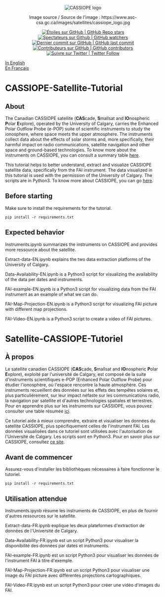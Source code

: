 <p align="center">
<img src="https://www.asc-csa.gc.ca/images/satellites/cassiope_logo.jpg" alt="CASSIOPE logo">
</p>

<p align="center"> Image source / Source de l'image : https://www.asc-csa.gc.ca/images/satellites/cassiope_logo.jpg </p>

<p align="center">
    <a href="#stars">
        <img alt="Étoiles sur GitHub | GitHub Repo stars" src="https://img.shields.io/github/stars/asc-csa/CASSIOPE-Tutorial">
    </a>
    <a href="#watchers">
        <img alt="Spectateurs sur Github | GitHub watchers" src="https://img.shields.io/github/watchers/asc-csa/CASSIOPE-Tutorial">
    </a>
    <a href="https://github.com/asc-csa/EO-Visualization-and-Search-Tutorial/commits/main">
        <img alt="Dernier commit sur GitHub | GitHub last commit" src="https://img.shields.io/github/last-commit/asc-csa/CASSIOPE-Tutorial">
    </a>
    <a href="https://github.com/asc-csa/EO-Visualization-and-Search-Tutorial/graphs/contributors">
        <img alt="Contributeurs sur GitHub | GitHub contributors" src="https://img.shields.io/github/contributors/asc-csa/CASSIOPE-Tutorial">
    </a>
    <a href="https://twitter.com/intent/follow?screen_name=csa_asc">
        <img alt="Suivre sur Twitter | Twitter Follow" src="https://img.shields.io/twitter/follow/csa_asc?style=social">
    </a>
</p>

[In English](#CASSIOPE-Satellite-Tutorial)    
[En Français](#Satellite-CASSIOPE-Tutoriel)    

# CASSIOPE-Satellite-Tutorial

## About

The Canadian CASSIOPE satellite (**CAS**cade, **S**mallsat and **IO**nospheric **P**olar **E**xplore), operated by the University of Calgary, carries the Enhanced Polar Outflow Probe (e-POP) suite of scientific instruments to study the ionosphere, where space meets the upper atmosphere. The instruments collect data about the effects of solar storms and, more specifically, their harmful impact on radio communications, satellite navigation and other space and ground-based technologies. To know more about the instruments on CASSIOPE, you can consult a summary table [here](https://epop.phys.ucalgary.ca/payload/).

This tutorial helps to better understand, extract and visualize CASSIOPE satellite data, specifically from the FAI instrument. The data visualized in this tutorial is used with the permission of the University of Calgary. The scripts are in Python3. To know more about CASSIOPE, you can go [here](https://epop.phys.ucalgary.ca/). 

## Before starting

Make sure to install the requirements for the tutorial.

```
pip install -r requirements.txt
```

## Expected behavior

Instruments.ipynb summarizes the instruments on CASSIOPE and provides more ressource about the satellite.

Extract-data-EN.ipynb explains the two data extraction platforms of the University of Calgary.

Data-Availability-EN.ipynb is a Python3 script for visualizing the availability of the data per dates and instruments.

FAI-example-EN.ipynb is a Python3 script for visualizing data from the FAI instrument as an example of what we can do.

FAI-Map-Projection-EN.ipynb is a Python3 script for visualizing FAI picture with different map projections.

FAI-Video-EN.ipynb is a Python3 script to create a video of FAI pictures.

# Satellite-CASSIOPE-Tutoriel

## À propos

Le satellite canadien CASSIOPE (**CAS**cade, **S**mallsat and **IO**nospheric **P**olar **E**xplore), exploité par l'université de Calgary, est composé de la suite d'instruments scientifiques e-POP (Enhanced Polar Outflow Probe) pour étudier l'ionosphère, où l'espace rencontre la haute atmosphère. Ces instruments recueillent des données sur les effets des tempêtes solaires et, plus particulièrement, sur leur impact néfaste sur les communications radio, la navigation par satellite et d'autres technologies spatiales et terrestres. Pour en apprendre plus sur les instruments sur CASSIOPE, vous pouvez consulter une table résumée [ici](https://epop.phys.ucalgary.ca/payload/).

Ce tutoriel aide à mieux comprendre, extraire et visualiser les données du satellite CASSIOPE, plus spécifiquement celles de l'instrument FAI. Les données visualisées dans ce tutoriel sont utilisées avec l'autorisation de l'Université de Calgary. Les scripts sont en Python3. Pour en savoir plus sur CASSIOPE, consultez [ce site](https://epop.phys.ucalgary.ca/).

## Avant de commencer

Assurez-vous d'installer les bibliothèques nécessaires à faire fonctionner le tutoriel.

```
pip install -r requirements.txt
```

## Utilisation attendue

Instruments.ipynb résume les instruments de CASSIOPE, en plus de fournir d'autres ressources sur le satellite.

Extract-data-FR.ipynb explique les deux plateformes d'extraction de données de l'Université de Calgary.

Data-Availability-FR.ipynb est un script Python3 pour visualiser la disponibilité des données par dates et instruments.

FAI-example-FR.ipynb est un script Python3 pour visualiser les données de l'instrument FAI à titre d'exemple.

FAI-Map-Projection-FR.ipynb est un script Python3 pour visualiser une image du FAI picture avec différentes projections cartographiques.

FAI-Video-FR.ipynb est un script Python3 pour créer une vidéo d'images du FAI.
